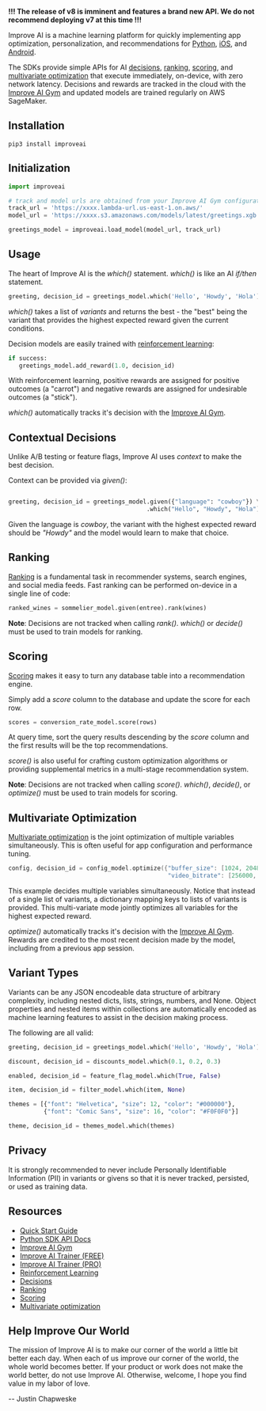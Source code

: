 **!!! The release of v8 is imminent and features a brand new API. We do not recommend deploying v7 at this time !!!**

Improve AI is a machine learning platform for quickly implementing app optimization, personalization, and recommendations for [Python](https://improve.ai/python-sdk/), [iOS](https://improve.ai/ios-sdk/), and [Android](https://improve.ai/android-sdk/).

The SDKs provide simple APIs for AI [decisions](https://improve.ai/decisions/), [ranking](https://improve.ai/ranking/), [scoring](https://improve.ai/scoring/), and [multivariate optimization](https://improve.ai/multivariate-optimization/) that execute immediately, on-device, with zero network latency. Decisions and rewards are tracked in the cloud with the [Improve AI Gym](https://github.com/improve-ai/gym/) and updated models are trained regularly on AWS SageMaker.

## Installation

```console
pip3 install improveai
```

## Initialization

```python
import improveai
```

```python
# track and model urls are obtained from your Improve AI Gym configuration
track_url = 'https://xxxx.lambda-url.us-east-1.on.aws/'
model_url = 'https://xxxx.s3.amazonaws.com/models/latest/greetings.xgb.gz'

greetings_model = improveai.load_model(model_url, track_url)
```

## Usage

The heart of Improve AI is the *which()* statement. *which()* is like an AI *if/then* statement.

```python
greeting, decision_id = greetings_model.which('Hello', 'Howdy', 'Hola')
```

*which()* takes a list of *variants* and returns the best - the "best" being the variant that provides the highest expected reward given the current conditions.

Decision models are easily trained with [reinforcement learning](https://improve.ai/reinforcement-learning/):

```python
if success:
   greetings_model.add_reward(1.0, decision_id)
```

With reinforcement learning, positive rewards are assigned for positive outcomes (a "carrot") and negative rewards are assigned for undesirable outcomes (a "stick").

*which()* automatically tracks it's decision with the [Improve AI Gym](https://github.com/improve-ai/gym/).

## Contextual Decisions

Unlike A/B testing or feature flags, Improve AI uses *context* to make the best decision. 

Context can be provided via *given()*:

```python

greeting, decision_id = greetings_model.given({"language": "cowboy"}) \
                                       .which("Hello", "Howdy", "Hola")
```

Given the language is *cowboy*, the variant with the highest expected reward should be *"Howdy"* and the model would learn to make that choice.


## Ranking

[Ranking](https://improve.ai/ranking/) is a fundamental task in recommender systems, search engines, and social media feeds. Fast ranking can be performed on-device in a single line of code:

```python
ranked_wines = sommelier_model.given(entree).rank(wines)
```

**Note**: Decisions are not tracked when calling *rank()*. *which()* or *decide()* must be used to train models for ranking.

## Scoring

[Scoring](https://improve.ai/scoring/) makes it easy to turn any database table into a recommendation engine.

Simply add a *score* column to the database and update the score for each row.

```python
scores = conversion_rate_model.score(rows)
```

At query time, sort the query results descending by the *score* column and the first results will be the top recommendations.

*score()* is also useful for crafting custom optimization algorithms or providing supplemental metrics in a multi-stage recommendation system.

**Note**: Decisions are not tracked when calling *score()*. *which()*, *decide()*, or *optimize()* must be used to train models for scoring.

## Multivariate Optimization

[Multivariate optimization](https://improve.ai/multivariate-optimization/) is the joint optimization of multiple variables simultaneously. This is often useful for app configuration and performance tuning.

```swift
config, decision_id = config_model.optimize({"buffer_size": [1024, 2048, 4096, 8192],
                                             "video_bitrate": [256000, 384000, 512000]})
```

This example decides multiple variables simultaneously.  Notice that instead of a single list of variants, a dictionary mapping keys to lists of variants is provided. This multi-variate mode jointly optimizes all variables for the highest expected reward.  

*optimize()* automatically tracks it's decision with the [Improve AI Gym](https://github.com/improve-ai/gym/). Rewards are credited to the most recent decision made by the model, including from a previous app session.

## Variant Types

Variants can be any JSON encodeable data structure of arbitrary complexity, including nested dicts, lists, strings, numbers, and None. Object properties and nested items within collections are automatically encoded as machine learning features to assist in the decision making process.

The following are all valid:

```python
greeting, decision_id = greetings_model.which('Hello', 'Howdy', 'Hola')

discount, decision_id = discounts_model.which(0.1, 0.2, 0.3)

enabled, decision_id = feature_flag_model.which(True, False)

item, decision_id = filter_model.which(item, None)

themes = [{"font": "Helvetica", "size": 12, "color": "#000000"},
          {"font": "Comic Sans", "size": 16, "color": "#F0F0F0"}]

theme, decision_id = themes_model.which(themes)
```

## Privacy
  
It is strongly recommended to never include Personally Identifiable Information (PII) in variants or givens so that it is never tracked, persisted, or used as training data.

## Resources

- [Quick Start Guide](https://improve.ai/quick-start/)
- [Python SDK API Docs](https://improve.ai/python-sdk/)
- [Improve AI Gym](https://github.com/improve-ai/gym/)
- [Improve AI Trainer (FREE)](https://aws.amazon.com/marketplace/pp/prodview-pyqrpf5j6xv6g)
- [Improve AI Trainer (PRO)](https://aws.amazon.com/marketplace/pp/prodview-adchtrf2zyvow)
- [Reinforcement Learning](https://improve.ai/reinforcement-learning/)
- [Decisions](https://improve.ai/multivariate-optimization/)
- [Ranking](https://improve.ai/ranking/)
- [Scoring](https://improve.ai/scoring/)
- [Multivariate optimization](https://improve.ai/multivariate-optimization/)

## Help Improve Our World

The mission of Improve AI is to make our corner of the world a little bit better each day. When each of us improve our corner of the world, the whole world becomes better. If your product or work does not make the world better, do not use Improve AI. Otherwise, welcome, I hope you find value in my labor of love. 

-- Justin Chapweske
